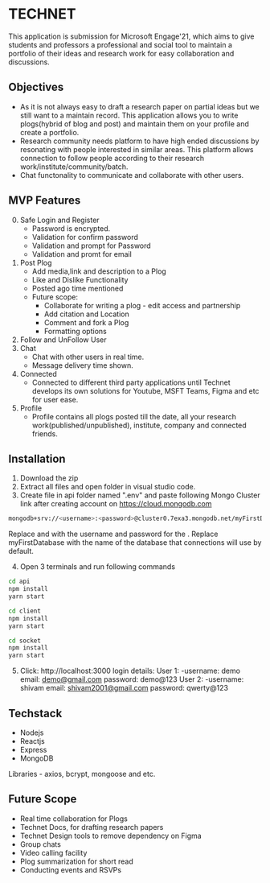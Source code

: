 # TECHNET

This application is submission for Microsoft Engage'21, which aims to give students and professors a professional and social tool to maintain a portfolio of their ideas and research work for easy collaboration and discussions.

## Objectives

- As it is not always easy to draft a research paper on partial ideas but we still want to a maintain record. This application allows you to write plogs(hybrid of blog and post) and maintain them on your profile and create a portfolio.
- Research community needs platform to have high ended discussions by resonating with people interested in similar areas. This platform allows connection to follow people according to their research work/institute/community/batch.
- Chat functonality to communicate and collaborate with other users.

## MVP Features

0. Safe Login and Register
    - Password is encrypted. 
    - Validation for confirm password
    - Validation and prompt for Password 
    - Validation and promt for email
1. Post Plog
    - Add media,link and description to a Plog
    - Like and Dislike Functionality
    - Posted ago time mentioned
    - Future scope: 
         - Collaborate for writing a plog - edit access and partnership
         - Add citation and Location
         - Comment and fork a Plog
         - Formatting options
2. Follow and UnFollow User
3. Chat 
    - Chat with other users in real time.
    - Message delivery time shown.
4. Connected
    - Connected to different third party applications until Technet develops its own solutions for Youtube, MSFT Teams, Figma and etc for user ease.
5. Profile
    - Profile contains all plogs posted till the date, all your research work(published/unpublished), institute, company and connected friends.


## Installation

1. Download the zip
2. Extract all files and open folder in visual studio code.
3. Create file in api folder named ".env" and paste following Mongo Cluster link after creating account on https://cloud.mongodb.com

```bash
mongodb+srv://<username>:<password>@cluster0.7exa3.mongodb.net/myFirstDatabase?retryWrites=true&w=majority
```
Replace <username> and <password> with the username and password for the . Replace myFirstDatabase with the name of the database that connections will use by default.

4. Open 3 terminals and run following commands

```bash
cd api
npm install
yarn start
```
```bash
cd client
npm install
yarn start
```
```bash
cd socket
npm install
yarn start
```

5. Click: http://localhost:3000 
 login details: 
 User 1:
   -username: demo 
    email: demo@gmail.com
    password: demo@123
 User 2:
   -username: shivam
    email: shivam2001@gmail.com
    password: qwerty@123

## Techstack
- Nodejs
- Reactjs
- Express
- MongoDB

Libraries - axios, bcrypt, mongoose and etc.
## Future Scope
- Real time collaboration for Plogs
- Technet Docs, for drafting research papers
- Technet Design tools to remove dependency on Figma
- Group chats
- Video calling facility
- Plog summarization for short read
- Conducting events and RSVPs




